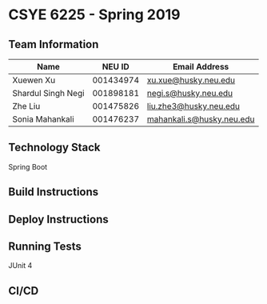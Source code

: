 # CSYE 6225 - Spring 2019

## Team Information

| Name | NEU ID | Email Address |
| --- | --- | --- |
|Xuewen Xu |001434974 |xu.xue@husky.neu.edu |
|Shardul Singh Negi |001898181 |negi.s@husky.neu.edu |
|Zhe Liu |001475826 |liu.zhe3@husky.neu.edu |
|Sonia Mahankali |001476237 |mahankali.s@husky.neu.edu |

## Technology Stack
Spring Boot

## Build Instructions


## Deploy Instructions


## Running Tests
JUnit 4

## CI/CD


